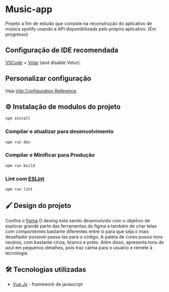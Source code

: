 # Music-app
Projeto a fim de estudo que consiste na reconstrução do aplicativo de música spotify usando a API disponibilizada pelo próprio aplicativo. (Em progresso)

## Configuração de IDE recomendada

[VSCode](https://code.visualstudio.com/) + [Volar](https://marketplace.visualstudio.com/items?itemName=Vue.volar) (and disable Vetur).

## Personalizar configuração

Veja [Vite Configuration Reference](https://vitejs.dev/config/).

## ⚙️ Instalação de modulos do projeto

```sh
npm install
```

### Compilar e atualizar para desenvolvimento


```sh
npm run dev
```

### Compilar e Minificar para Produção

```sh
npm run build
```

### Lint com [ESLint](https://eslint.org/)

```sh
npm run lint
```

## 🖌 Design do projeto
Confira o [figma](https://www.figma.com/design/CNrn3ZWt3XtIIMrKDBDf5H/aplicativo-de-m%C3%BAsica?node-id=0-1&p=f&t=RpxlKUjmxQXGWXT5-0)
O desing está sendo desenvolvido com o objetivo de esplorar grande parte das ferramentas do figma e também de criar telas com compontentes bastante diferentes entre si para que seja o mais desafiador possível passa-las para o código. A paleta de cores possui tons neutros, com bastante cinza, branco e preto. Além disso, apresenta tons de azul em pequenos detalhes, pois traz calma para o usuário e remete à tecnologia.

## 🛠️ Tecnologias utilizadas
- [Vue.Js](https://vuejs.org/) - framework de javascript
